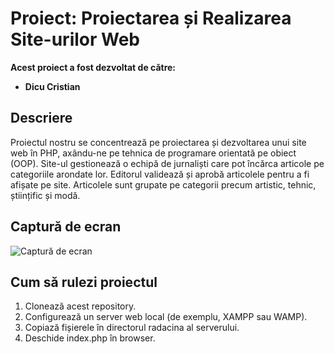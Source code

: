 # Proiect: Proiectarea și Realizarea Site-urilor Web

<b>Acest proiect a fost dezvoltat de către:</b>
- **Dicu Cristian**

## Descriere

Proiectul nostru se concentrează pe proiectarea și dezvoltarea unui site web în PHP, axându-ne pe tehnica de programare orientată pe obiect (OOP). Site-ul gestionează o echipă de jurnaliști care pot încărca articole pe categoriile arondate lor. Editorul validează și aprobă articolele pentru a fi afișate pe site. Articolele sunt grupate pe categorii precum artistic, tehnic, științific și modă.

## Captură de ecran

![Captură de ecran](welcome-screen.png)

## Cum să rulezi proiectul

1. Clonează acest repository.
2. Configurează un server web local (de exemplu, XAMPP sau WAMP).
3. Copiază fișierele în directorul radacina al serverului.
4. Deschide index.php în browser.

